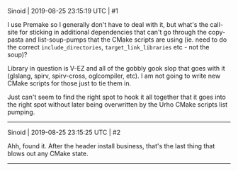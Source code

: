 Sinoid | 2019-08-25 23:15:19 UTC | #1

I use Premake so I generally don't have to deal with it, but what's the call-site for sticking in additional dependencies that can't go through the copy-pasta and list-soup-pumps that the CMake scripts are using (ie. need to do the correct `include_directories`, `target_link_libraries` etc - not the soup)?

Library in question is V-EZ and all of the gobbly gook slop that goes with it (glslang, spirv, spirv-cross, oglcompiler, etc). I am not going to write new CMake scripts for those just to tie them in.

Just can't seem to find the right spot to hook it all together that it goes into the right spot without later being overwritten by the Urho CMake scripts list pumping.

-------------------------

Sinoid | 2019-08-25 23:15:25 UTC | #2

Ahh, found it. After the header install business, that's the last thing that blows out any CMake state.

-------------------------

